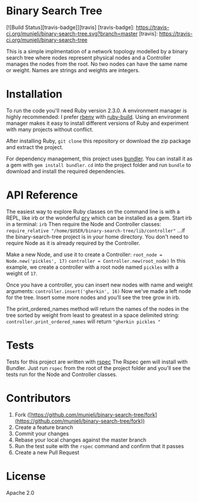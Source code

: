 # Binary Search Tree
[![Build Status][travis-badge]][travis]
[travis-badge]: https://travis-ci.org/munjeli/binary-search-tree.svg?branch=master
[travis]: https://travis-ci.org/munjeli/binary-search-tree

This is a simple implmentation of a network topology modelled by a binary search tree where nodes represent physical nodes and a Controller manages the nodes from the root. No two nodes can have the same name or weight. Names are strings and weights are integers.

# Installation

To run the code you'll need Ruby version 2.3.0\. A environment manager is highly recommended: I prefer [rbenv](https://github.com/rbenv/rbenv) with [ruby-build](https://github.com/rbenv/ruby-build). Using an environment manager makes it easy to install different versions of Ruby and experiment with many projects without conflict.

After installing Ruby, `git clone` this repository or download the zip package and extract the project.

For dependency management, this project uses [bundler](http://bundler.io). You can install it as a gem with `gem install bundler`. `cd` into the project folder and run `bundle` to download and install the required dependencies.

# API Reference

The easiest way to explore Ruby classes on the command line is with a REPL, like irb or the wonderful [pry](http://pryrepl.org/) which can be installed as a gem. Start irb in a terminal:
`irb`
Then require the Node and Controller classes:
`require_relative "/home/$USER/binary-search-tree/lib/controller"`
...if the binary-search-tree project is in your home directory. You don't need to require Node as it is already required by the Controller.

Make a new Node, and use it to create a Controller:
`root_node = Node.new('pickles', 17)`
`controller = Controller.new(root_node)`
In this example, we create a controller with a root node named `pickles` with a weight of `17`.  

Once you have a controller, you can insert new nodes with name and weight arguments:
`controller.insert('gherkin', 16)`
Now we've made a left node for the tree. Insert some more nodes and you'll see the tree grow in irb.

The print_ordered_names method will return the names of the nodes in the tree sorted by weight from least to greatest in a space delimited string:
`controller.print_ordered_names`
will return `"gherkin pickles "`

# Tests

Tests for this project are written with [rspec](http://rspec.info/) The Rspec gem will install with Bundler. Just run `rspec` from the root of the project folder and you'll see the tests run for the Node and Controller classes.

# Contributors

1. Fork ([https://github.com/munjeli/binary-search-tree/fork](https://github.com/munjeli/binary-search-tree/fork))
1. Create a feature branch
1. Commit your changes
1. Rebase your local changes against the master branch
1. Run the test suite with the `rspec` command and confirm that it passes
1. Create a new Pull Request

# License

Apache 2.0
